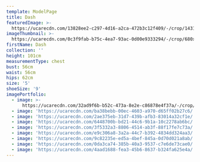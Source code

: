 ```yaml
---
template: ModelPage
title: Dash
featuredImage: >-
  https://ucarecdn.com/13828ee2-c297-4d16-a2ca-472b3c12f409/-/crop/1431x907/3,673/-/preview/
imageThumbnail: >-
  https://ucarecdn.com/0c3f9fab-b75c-4ea7-93ac-0d00e9333294/-/crop/680x920/110,0/-/preview/
firstName: Dash
collection: ''
height: 101cm
measurementType: chest
bust: 56cm
waist: 56cm
hips: 62cm
size: '5'
shoeSize: '9'
imagePortfolio:
  - image: >-
      https://ucarecdn.com/32ad9f6b-b52c-473a-8e2e-c86878e4f37a/-/crop/1187x1607/75,146/-/preview/
  - image: 'https://ucarecdn.com/ba38bebb-00ec-4603-a970-d65ff02b27c6/'
  - image: 'https://ucarecdn.com/2ae375eb-31d7-439b-afb3-83014a32cf1e/'
  - image: 'https://ucarecdn.com/6448700b-bd21-44c6-9b1a-10c2278ab6bc/'
  - image: 'https://ucarecdn.com/3f5332a3-8806-4514-ab3f-88f17fe7c73a/'
  - image: 'https://ucarecdn.com/e9c306a8-3a2a-44c7-b392-4834dd324aa3/'
  - image: 'https://ucarecdn.com/9c82235e-ed5a-4bef-845a-0d70d021a8ab/'
  - image: 'https://ucarecdn.com/0da3ca74-385b-40a3-9537-c7e6de73cae0/'
  - image: 'https://ucarecdn.com/4aad1688-fea3-45b6-8637-b324fa625e4a/'
---
```


